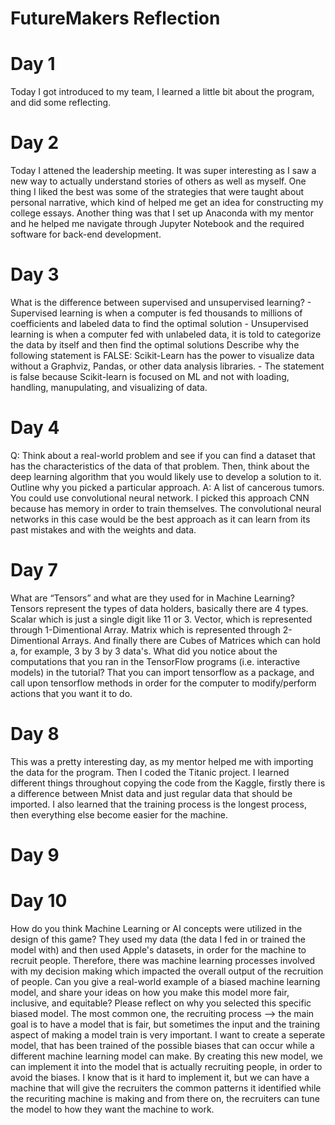 # FutureMakers Reflection

# Day 1 
  Today I got introduced to my team, I learned a little bit about the program, and did some reflecting. 
 
# Day 2 
   Today I attened the leadership meeting. It was super interesting as I saw a new way to actually understand stories of others as well as myself. 
   One thing I liked the best was some of the strategies that were taught about personal narrative, which kind of helped me get an idea for constructing my college essays. 
   Another thing was that I set up Anaconda with my mentor and he helped me navigate through Jupyter Notebook and the required software for back-end development. 

# Day 3 
  What is the difference between supervised and unsupervised learning? 
    - Supervised learning is when a computer is fed thousands to millions of coefficients and labeled data to find the optimal solution
    - Unsupervised learning is when a computer fed with unlabeled data, it is told to categorize the data by itself and then find the optimal solutions 
  Describe why the following statement is FALSE: Scikit-Learn has the power to visualize data without a Graphviz, Pandas, or other data analysis libraries.
    - The statement is false because Scikit-learn is focused on ML and not with loading, handling, manupulating, and visualizing of data. 
    
# Day 4 
  Q: Think about a real-world problem and see if you can find a dataset that has the characteristics of the data of that problem. Then, think about the deep learning algorithm that you would likely use to develop a solution to it. Outline why you picked a particular approach. 
  A: A list of cancerous tumors. You could use convolutional neural network. I picked this approach CNN because has memory in order to train themselves. The convolutional neural networks in this case would be the best approach as it can learn from its past mistakes and with the weights and data. 
  
# Day 7
  What are “Tensors” and what are they used for in Machine Learning?
  Tensors represent the types of data holders, basically there are 4 types. Scalar which is just a single digit like 11 or 3. Vector, which is represented through 1-Dimentional Array. Matrix which is represented through 2-Dimentional Arrays. And finally there are Cubes of Matrices which can hold a, for example, 3 by 3 by 3 data's. 
  What did you notice about the computations that you ran in the TensorFlow programs (i.e. interactive models) in the tutorial?
  That you can import tensorflow as a package, and call upon tensorflow methods in order for the computer to modify/perform actions that you want it to do. 
  
# Day 8 
  This was a pretty interesting day, as my mentor helped me with importing the data for the program. Then I coded the Titanic project. I learned different things throughout
  copying the code from the Kaggle, firstly there is a difference between Mnist data and just regular data that should be imported. I also learned that the training process is
  the longest process, then everything else become easier for the machine. 

# Day 9 


# Day 10 
   How do you think Machine Learning or AI concepts were utilized in the design of this game? They used my data (the data I fed in or trained the model with) and then used Apple's datasets, in order for the machine to recruit people. Therefore, there was machine learning processes involved with my decision making which impacted the overall output of the recruition of people. Can you give a real-world example of a biased machine learning model, and share your ideas on how you make this model more fair, inclusive, and
equitable? Please reflect on why you selected this specific biased model. The most common one, the recruiting process --> the main goal is to have a model that is fair, but sometimes the input and the training aspect of making a model train is very important. I want to create a seperate model, that has been trained of the possible biases that can occur while a different machine learning model can make. By creating this new model, we can implement it into the model that is actually recruiting people, in order to avoid the biases. I know that is it hard to implement it, but we can have a machine that will give the recruiters the common patterns it identified while the recuriting machine is making and from there on, the recruiters can tune the model to how they want the machine to work. 
   
   
    
